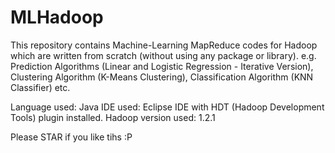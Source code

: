 # MLHadoop
This repository contains Machine-Learning MapReduce codes for Hadoop which are written from scratch (without using any package or library).
e.g. Prediction Algorithms (Linear and Logistic Regression - Iterative Version), Clustering Algorithm (K-Means Clustering), Classification Algorithm (KNN Classifier) etc.

Language used: Java
IDE used: Eclipse IDE with HDT (Hadoop Development Tools) plugin installed.
Hadoop version used: 1.2.1

Please STAR if you like tihs :P
